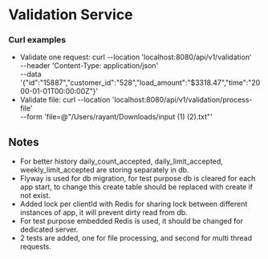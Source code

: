 # Validation Service

### Curl examples

* Validate one request: curl --location 'localhost:8080/api/v1/validation' \
  --header 'Content-Type: application/json' \
  --data '{"id":"15887","customer_id":"528","load_amount":"$3318.47","time":"2000-01-01T00:00:00Z"}'
* Validate file: curl --location 'localhost:8080/api/v1/validation/process-file' \
  --form 'file=@"/Users/rayant/Downloads/input (1) (2).txt"'

## Notes

* For better history daily_count_accepted, daily_limit_accepted, weekly_limit_accepted are storing separately in db.
* Flyway is used for db migration, for test purpose db is cleared for each app start, to change this create table should be replaced with create if not exist.
* Added lock per clientId with Redis for sharing lock between different instances of app, it will prevent dirty read from db.
* For test purpose embedded Redis is used, it should be changed for dedicated server.
* 2 tests are added, one for file processing, and second for multi thread requests.

